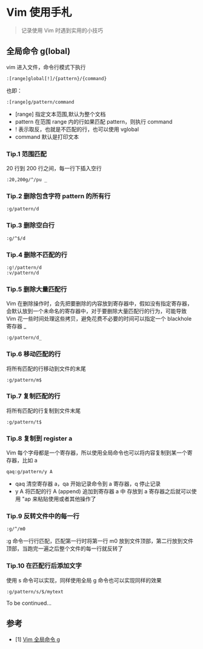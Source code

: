 # Vim 使用手札


> 记录使用 Vim 时遇到实用的小技巧

<!--more-->

## 全局命令 g(lobal)

vim 进入文件，命令行模式下执行

```
:[range]global[!]/{pattern}/{command}
```

也即：

```
:[range]g/pattern/command
```

- [range] 指定文本范围,默认为整个文档
- pattern 在范围 range 内的行如果匹配 pattern，则执行 command
- ! 表示取反，也就是不匹配的行，也可以使用 vglobal
- command 默认是打印文本

### Tip.1 范围匹配

20 行到 200 行之间，每一行下插入空行

```
:20,200g/^/pu _
```

### Tip.2 删除包含字符 pattern 的所有行

```
:g/pattern/d
```

### Tip.3 删除空白行

```
:g/^$/d
```

### Tip.4 删除不匹配的行

```
:g!/pattern/d
:v/pattern/d
```

### Tip.5 删除大量匹配行

Vim 在删除操作时，会先把要删除的内容放到寄存器中，假如没有指定寄存器，会默认放到一个未命名的寄存器中，对于要删除大量匹配行的行为，可能导致 Vim 花一些时间处理这些拷贝，避免花费不必要的时间可以指定一个 blackhole 寄存器 \_

```
:g/pattern/d_
```

### Tip.6 移动匹配的行

将所有匹配的行移动到文件的末尾

```
:g/pattern/m$
```

### Tip.7 复制匹配的行

将所有匹配的行复制到文件末尾

```
:g/pattern/t$
```

### Tip.8 复制到 register a

Vim 每个字母都是一个寄存器，所以使用全局命令也可以将内容复制到某一个寄存器，比如 a

```
qaq:g/pattern/y A
```

- qaq 清空寄存器 a，qa 开始记录命令到 a 寄存器，q 停止记录
- y A 将匹配的行 A (append) 追加到寄存器 a 中
  存放到 a 寄存器之后就可以使用 "ap 来粘贴使用或者其他操作了

### Tip.9 反转文件中的每一行

```
:g/^/m0
```

:g 命令一行行匹配，匹配第一行时将第一行 m0 放到文件顶部，第二行放到文件顶部，当跑完一遍之后整个文件的每一行就反转了

### Tip.10 在匹配行后添加文字

使用 s 命令可以实现，同样使用全局 g 命令也可以实现同样的效果

```
:g/pattern/s/$/mytext
```

To be continued...

## 参考

- [1] [Vim 全局命令 g](http://einverne.github.io/post/2017/10/vim-global.html)
